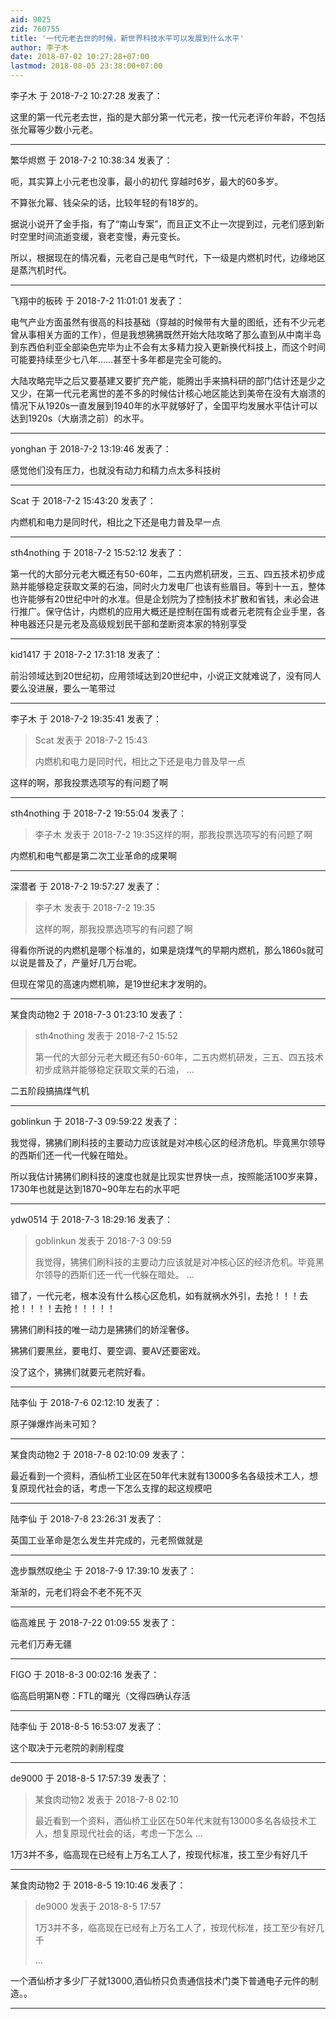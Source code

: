 ```yaml
---
aid: 9025
zid: 760755
title: '一代元老去世的时候，新世界科技水平可以发展到什么水平'
author: 李子木
date: 2018-07-02 10:27:28+07:00
lastmod: 2018-08-05 23:38:00+07:00
---
```


李子木 于 2018-7-2 10:27:28 发表了：

这里的第一代元老去世，指的是大部分第一代元老，按一代元老评价年龄，不包括张允幂等少数小元老。

---------

繁华烬燃 于 2018-7-2 10:38:34 发表了：

呃，其实算上小元老也没事，最小的初代 穿越时6岁，最大的60多岁。

不算张允幂、钱朵朵的话，比较年轻的有18岁的。

据说小说开了金手指，有了“南山专案”，而且正文不止一次提到过，元老们感到新时空里时间流逝变缓，衰老变慢，寿元变长。

所以，根据现在的情况看，元老自己是电气时代，下一级是内燃机时代，边缘地区是蒸汽机时代。

---------

飞翔中的板砖 于 2018-7-2 11:01:01 发表了：

电气产业方面虽然有很高的科技基础（穿越的时候带有大量的图纸，还有不少元老曾从事相关方面的工作），但是我想狒狒既然开始大陆攻略了那么直到从中南半岛到东西伯利亚全部染色完毕为止不会有太多精力投入更新换代科技上，而这个时间可能要持续至少七八年……甚至十多年都是完全可能的。

大陆攻略完毕之后又要基建又要扩充产能，能腾出手来搞科研的部门估计还是少之又少，在第一代元老离世的差不多的时候估计核心地区能达到美帝在没有大崩溃的情况下从1920s一直发展到1940年的水平就够好了，全国平均发展水平估计可以达到1920s（大崩溃之前）的水平。

---------

yonghan 于 2018-7-2 13:19:46 发表了：

感觉他们没有压力，也就没有动力和精力点太多科技树

---------

Scat 于 2018-7-2 15:43:20 发表了：

内燃机和电力是同时代，相比之下还是电力普及早一点

---------

sth4nothing 于 2018-7-2 15:52:12 发表了：

第一代的大部分元老大概还有50-60年，二五内燃机研发，三五、四五技术初步成熟并能够稳定获取文莱的石油，同时火力发电厂也该有些眉目。等到十一五，整体也许能够有20世纪中叶的水准。但是企划院为了控制技术扩散和省钱，未必会进行推广。保守估计，内燃机的应用大概还是控制在国有或者元老院有企业手里，各种电器还只是元老及高级规划民干部和垄断资本家的特别享受

---------

kid1417 于 2018-7-2 17:31:18 发表了：

前沿领域达到20世纪初，应用领域达到20世纪中，小说正文就难说了，没有同人要么没进展，要么一笔带过

---------

李子木 于 2018-7-2 19:35:41 发表了：

> Scat 发表于 2018-7-2 15:43
> 
> 内燃机和电力是同时代，相比之下还是电力普及早一点



这样的啊，那我投票选项写的有问题了啊

---------

sth4nothing 于 2018-7-2 19:55:04 发表了：

> 李子木 发表于 2018-7-2 19:35这样的啊，那我投票选项写的有问题了啊



内燃机和电气都是第二次工业革命的成果啊

---------

深潜者 于 2018-7-2 19:57:27 发表了：

> 李子木 发表于 2018-7-2 19:35
> 
> 这样的啊，那我投票选项写的有问题了啊



得看你所说的内燃机是哪个标准的，如果是烧煤气的早期内燃机，那么1860s就可以说是普及了，产量好几万台呢。

但现在常见的高速内燃机嘛，是19世纪末才发明的。

---------

某食肉动物2 于 2018-7-3 01:23:10 发表了：

> sth4nothing 发表于 2018-7-2 15:52
> 
> 第一代的大部分元老大概还有50-60年，二五内燃机研发，三五、四五技术初步成熟并能够稳定获取文莱的石油， ...



二五阶段搞搞煤气机

---------

goblinkun 于 2018-7-3 09:59:22 发表了：

我觉得，狒狒们刷科技的主要动力应该就是对冲核心区的经济危机。毕竟黑尔领导的西斯们还一代一代躲在暗处。

所以我估计狒狒们刷科技的速度也就是比现实世界快一点，按照能活100岁来算，1730年也就是达到1870~90年左右的水平吧

---------

ydw0514 于 2018-7-3 18:29:16 发表了：

> goblinkun 发表于 2018-7-3 09:59
> 
> 我觉得，狒狒们刷科技的主要动力应该就是对冲核心区的经济危机。毕竟黑尔领导的西斯们还一代一代躲在暗处。 ...



错了，一代元老，根本没有什么核心区危机，如有就祸水外引，去抢！！！去抢！！！！去抢！！！！！

狒狒们刷科技的唯一动力是狒狒们的娇淫奢侈。

狒狒们要黑丝，要电灯、要空调、要AV还要密戏。

没了这个，狒狒们就要元老院好看。

---------

陆李仙 于 2018-7-6 02:12:10 发表了：

原子弹爆炸尚未可知？

---------

某食肉动物2 于 2018-7-8 02:10:09 发表了：

最近看到一个资料，酒仙桥工业区在50年代末就有13000多名各级技术工人，想复原现代社会的话，考虑一下怎么支撑的起这规模吧

---------

陆李仙 于 2018-7-8 23:26:31 发表了：

英国工业革命是怎么发生并完成的，元老照做就是

---------

逸步飘然叹绝尘 于 2018-7-9 17:39:10 发表了：

渐渐的，元老们将会不老不死不灭

---------

临高难民 于 2018-7-22 01:09:55 发表了：

元老们万寿无疆

---------

FIGO 于 2018-8-3 00:02:16 发表了：

临高启明第N卷：FTL的曙光（文得四确认存活

---------

陆李仙 于 2018-8-5 16:53:07 发表了：

这个取决于元老院的剥削程度

---------

de9000 于 2018-8-5 17:57:39 发表了：

> 某食肉动物2 发表于 2018-7-8 02:10
> 
> 最近看到一个资料，酒仙桥工业区在50年代末就有13000多名各级技术工人，想复原现代社会的话，考虑一下怎么 ...



1万3并不多，临高现在已经有上万名工人了，按现代标准，技工至少有好几千

---------

某食肉动物2 于 2018-8-5 19:10:46 发表了：

> de9000 发表于 2018-8-5 17:57
> 
> 1万3并不多，临高现在已经有上万名工人了，按现代标准，技工至少有好几千
> 
> ...



一个酒仙桥才多少厂子就13000,酒仙桥只负责通信技术门类下普通电子元件的制造。。

---------


